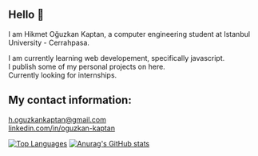 ## Hello 👋<br>

I am Hikmet Oğuzkan Kaptan, a computer engineering student at Istanbul University - Cerrahpasa.<br>

I am currently learning web developement, specifically javascript.<br>
I publish some of my personal projects on here.<br>
Currently looking for internships.<br>

## My contact information:<br>

h.oguzkankaptan@gmail.com<br>
[linkedin.com/in/oguzkan-kaptan](https://www.linkedin.com/in/oguzkan-kaptan)<br>

[![Top Languages](https://github-readme-stats.vercel.app/api/top-langs/?username=OguzkanK)](https://github.com/OguzkanK/github-readme-stats)
[![Anurag's GitHub stats](https://github-readme-stats.vercel.app/api?username=OguzkanK)](https://github.com/anuraghazra/github-readme-stats)
